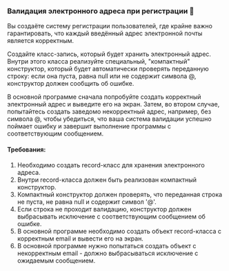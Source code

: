 
### Валидация электронного адреса при регистрации 📧

Вы создаёте систему регистрации пользователей, где крайне важно гарантировать, что каждый введённый адрес электронной почты является корректным.

Создайте класс-запись, который будет хранить электронный адрес. Внутри этого класса реализуйте специальный, "компактный" конструктор, который будет автоматически проверять переданную строку: если она пуста, равна null или не содержит символа @, конструктор должен сообщить об ошибке.

В основной программе сначала попробуйте создать корректный электронный адрес и выведите его на экран. Затем, во втором случае, попытайтесь создать заведомо некорректный адрес, например, без символа @, чтобы убедиться, что ваша система валидации успешно поймает ошибку и завершит выполнение программы с соответствующим сообщением.

#### Требования:
1. Необходимо создать record-класс для хранения электронного адреса.
2. Внутри record-класса должен быть реализован компактный конструктор.
3. Компактный конструктор должен проверять, что переданная строка не пуста, не равна null и содержит символ '@'.
4. Если строка не проходит валидацию, конструктор должен выбрасывать исключение с соответствующим сообщением об ошибке.
5. В основной программе необходимо создать объект record-класса с корректным email и вывести его на экран.
6. В основной программе нужно попытаться создать объект с некорректным email - должно выбрасываться исключение с ожидаемым сообщением.